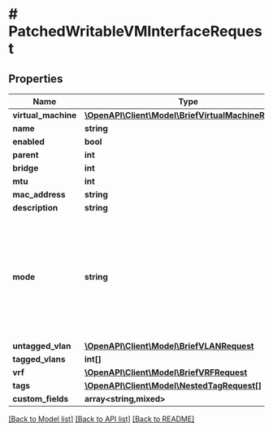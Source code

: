 # # PatchedWritableVMInterfaceRequest

## Properties

Name | Type | Description | Notes
------------ | ------------- | ------------- | -------------
**virtual_machine** | [**\OpenAPI\Client\Model\BriefVirtualMachineRequest**](BriefVirtualMachineRequest.md) |  | [optional]
**name** | **string** |  | [optional]
**enabled** | **bool** |  | [optional]
**parent** | **int** |  | [optional]
**bridge** | **int** |  | [optional]
**mtu** | **int** |  | [optional]
**mac_address** | **string** |  | [optional]
**description** | **string** |  | [optional]
**mode** | **string** | IEEE 802.1Q tagging strategy  * &#x60;access&#x60; - Access * &#x60;tagged&#x60; - Tagged * &#x60;tagged-all&#x60; - Tagged (All) | [optional]
**untagged_vlan** | [**\OpenAPI\Client\Model\BriefVLANRequest**](BriefVLANRequest.md) |  | [optional]
**tagged_vlans** | **int[]** |  | [optional]
**vrf** | [**\OpenAPI\Client\Model\BriefVRFRequest**](BriefVRFRequest.md) |  | [optional]
**tags** | [**\OpenAPI\Client\Model\NestedTagRequest[]**](NestedTagRequest.md) |  | [optional]
**custom_fields** | **array<string,mixed>** |  | [optional]

[[Back to Model list]](../../README.md#models) [[Back to API list]](../../README.md#endpoints) [[Back to README]](../../README.md)
